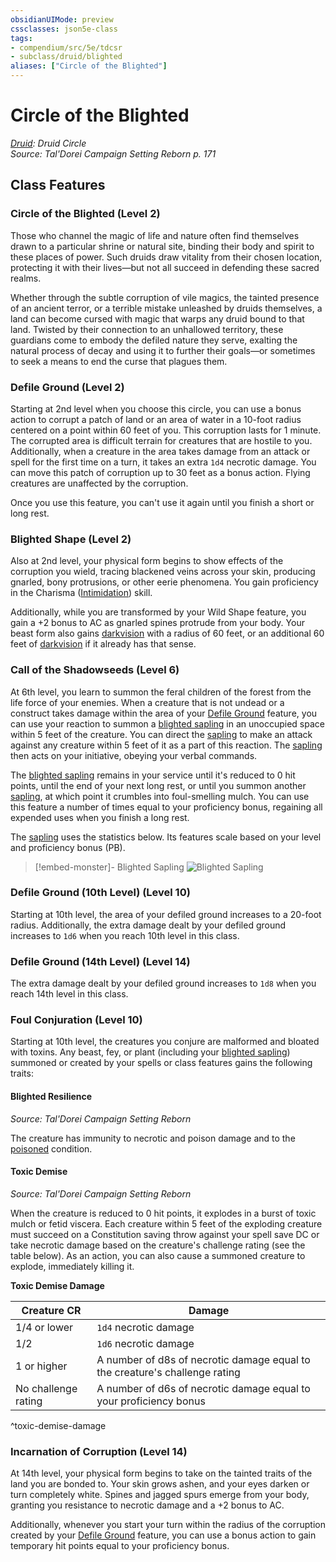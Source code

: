 ```yaml
---
obsidianUIMode: preview
cssclasses: json5e-class
tags:
- compendium/src/5e/tdcsr
- subclass/druid/blighted
aliases: ["Circle of the Blighted"]
---
```

# Circle of the Blighted
*[Druid](druid.md): Druid Circle*  
*Source: Tal'Dorei Campaign Setting Reborn p. 171*  


## Class Features

### Circle of the Blighted (Level 2)

Those who channel the magic of life and nature often find themselves drawn to a particular shrine or natural site, binding their body and spirit to these places of power. Such druids draw vitality from their chosen location, protecting it with their lives—but not all succeed in defending these sacred realms.

Whether through the subtle corruption of vile magics, the tainted presence of an ancient terror, or a terrible mistake unleashed by druids themselves, a land can become cursed with magic that warps any druid bound to that land. Twisted by their connection to an unhallowed territory, these guardians come to embody the defiled nature they serve, exalting the natural process of decay and using it to further their goals—or sometimes to seek a means to end the curse that plagues them.

### Defile Ground (Level 2)

Starting at 2nd level when you choose this circle, you can use a bonus action to corrupt a patch of land or an area of water in a 10-foot radius centered on a point within 60 feet of you. This corruption lasts for 1 minute. The corrupted area is difficult terrain for creatures that are hostile to you. Additionally, when a creature in the area takes damage from an attack or spell for the first time on a turn, it takes an extra `1d4` necrotic damage. You can move this patch of corruption up to 30 feet as a bonus action. Flying creatures are unaffected by the corruption.

Once you use this feature, you can't use it again until you finish a short or long rest.

### Blighted Shape (Level 2)

Also at 2nd level, your physical form begins to show effects of the corruption you wield, tracing blackened veins across your skin, producing gnarled, bony protrusions, or other eerie phenomena. You gain proficiency in the Charisma ([Intimidation](/Systems/5e/rules/skills.md#Intimidation)) skill.

Additionally, while you are transformed by your Wild Shape feature, you gain a +2 bonus to AC as gnarled spines protrude from your body. Your beast form also gains [darkvision](/Systems/5e/rules/senses.md#darkvision) with a radius of 60 feet, or an additional 60 feet of [darkvision](/Systems/5e/rules/senses.md#darkvision) if it already has that sense.

### Call of the Shadowseeds (Level 6)

At 6th level, you learn to summon the feral children of the forest from the life force of your enemies. When a creature that is not undead or a construct takes damage within the area of your [Defile Ground](/Systems/5e/classes/druid-circle-of-the-blighted-tdcsr.md#Defile%20Ground%20(Level%202)) feature, you can use your reaction to summon a [blighted sapling](/Systems/5e/bestiary/plant/blighted-sapling-tdcsr.md) in an unoccupied space within 5 feet of the creature. You can direct the [sapling](/Systems/5e/bestiary/plant/blighted-sapling-tdcsr.md) to make an attack against any creature within 5 feet of it as a part of this reaction. The [sapling](/Systems/5e/bestiary/plant/blighted-sapling-tdcsr.md) then acts on your initiative, obeying your verbal commands.

The [blighted sapling](/Systems/5e/bestiary/plant/blighted-sapling-tdcsr.md) remains in your service until it's reduced to 0 hit points, until the end of your next long rest, or until you summon another [sapling](/Systems/5e/bestiary/plant/blighted-sapling-tdcsr.md), at which point it crumbles into foul-smelling mulch. You can use this feature a number of times equal to your proficiency bonus, regaining all expended uses when you finish a long rest.

The [sapling](/Systems/5e/bestiary/plant/blighted-sapling-tdcsr.md) uses the statistics below. Its features scale based on your level and proficiency bonus (PB).

> [!embed-monster]- Blighted Sapling
> ![Blighted Sapling](/Systems/5e/bestiary/plant/blighted-sapling-tdcsr.md#^statblock)

### Defile Ground (10th Level) (Level 10)

Starting at 10th level, the area of your defiled ground increases to a 20-foot radius. Additionally, the extra damage dealt by your defiled ground increases to `1d6` when you reach 10th level in this class.

### Defile Ground (14th Level) (Level 14)

The extra damage dealt by your defiled ground increases to `1d8` when you reach 14th level in this class.

### Foul Conjuration (Level 10)

Starting at 10th level, the creatures you conjure are malformed and bloated with toxins. Any beast, fey, or plant (including your [blighted sapling](/Systems/5e/bestiary/plant/blighted-sapling-tdcsr.md)) summoned or created by your spells or class features gains the following traits:

#### Blighted Resilience
_Source: Tal'Dorei Campaign Setting Reborn_

The creature has immunity to necrotic and poison damage and to the [poisoned](/Systems/5e/rules/conditions.md#poisoned) condition.

#### Toxic Demise
_Source: Tal'Dorei Campaign Setting Reborn_

When the creature is reduced to 0 hit points, it explodes in a burst of toxic mulch or fetid viscera. Each creature within 5 feet of the exploding creature must succeed on a Constitution saving throw against your spell save DC or take necrotic damage based on the creature's challenge rating (see the table below). As an action, you can also cause a summoned creature to explode, immediately killing it.

**Toxic Demise Damage**

| Creature CR | Damage |
|-------------|--------|
| 1/4 or lower | `1d4` necrotic damage |
| 1/2 | `1d6` necrotic damage |
| 1 or higher | A number of d8s of necrotic damage equal to the creature's challenge rating |
| No challenge rating | A number of d6s of necrotic damage equal to your proficiency bonus |
^toxic-demise-damage

### Incarnation of Corruption (Level 14)

At 14th level, your physical form begins to take on the tainted traits of the land you are bonded to. Your skin grows ashen, and your eyes darken or turn completely white. Spines and jagged spurs emerge from your body, granting you resistance to necrotic damage and a +2 bonus to AC.

Additionally, whenever you start your turn within the radius of the corruption created by your [Defile Ground](/Systems/5e/classes/druid-circle-of-the-blighted-tdcsr.md#Defile%20Ground%20(Level%202)) feature, you can use a bonus action to gain temporary hit points equal to your proficiency bonus.